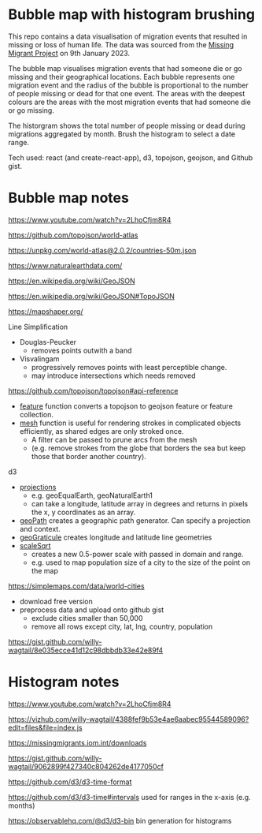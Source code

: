 # Bubble map with histogram brushing

This repo contains a data visualisation of migration events that resulted in missing or loss of human life. The data was sourced from the [Missing Migrant Project](https://missingmigrants.iom.int) on 9th January 2023.

The bubble map visualises migration events that had someone die or go missing and their geographical locations. Each bubble represents one migration event and the radius of the bubble is proportional to the number of people missing or dead for that one event. The areas with the deepest colours are the areas with the most migration events that had someone die or go missing.

The historgram shows the total number of people missing or dead during migrations aggregated by month. Brush the histogram to select a date range.

Tech used: react (and create-react-app), d3, topojson, geojson, and Github gist.

# Bubble map notes

https://www.youtube.com/watch?v=2LhoCfjm8R4

https://github.com/topojson/world-atlas

https://unpkg.com/world-atlas@2.0.2/countries-50m.json

https://www.naturalearthdata.com/

https://en.wikipedia.org/wiki/GeoJSON

https://en.wikipedia.org/wiki/GeoJSON#TopoJSON

https://mapshaper.org/

Line Simplification

- Douglas-Peucker
  - removes points outwith a band
- Visvalingam
  - progressively removes points with least perceptible change.
  - may introduce intersections which needs removed

https://github.com/topojson/topojson#api-reference

- [feature](https://github.com/topojson/topojson-client/blob/master/README.md#feature) function converts a topojson to geojson feature or feature collection.
- [mesh](https://github.com/topojson/topojson-client/blob/master/README.md#mesh) function is useful for rendering strokes in complicated objects efficiently, as shared edges are only stroked once.
  - A filter can be passed to prune arcs from the mesh
  - (e.g. remove strokes from the globe that borders the sea but keep those that border another country).

d3

- [projections](https://github.com/d3/d3-geo/blob/v3.1.0/README.md#projections)
  - e.g. geoEqualEarth, geoNaturalEarth1
  - can take a longitude, latitude array in degrees and returns in pixels the x, y coordinates as an array.
- [geoPath](https://github.com/d3/d3-geo/blob/v3.1.0/README.md#geoPath) creates a geographic path generator. Can specify a projection and context.
- [geoGraticule](https://github.com/d3/d3-geo/blob/v3.1.0/README.md#geoGraticule) creates longitude and latitude line geometries
- [scaleSqrt](https://github.com/d3/d3-scale/blob/v4.0.2/README.md#scaleSqrt)
  - creates a new 0.5-power scale with passed in domain and range.
  - e.g. used to map population size of a city to the size of the point on the map

https://simplemaps.com/data/world-cities

- download free version
- preprocess data and upload onto github gist
  - exclude cities smaller than 50,000
  - remove all rows except city, lat, lng, country, population

https://gist.github.com/willy-wagtail/8e035ecce41d12c98dbbdb33e42e89f4

# Histogram notes

https://www.youtube.com/watch?v=2LhoCfjm8R4

https://vizhub.com/willy-wagtail/4388fef9b53e4ae6aabec95544589096?edit=files&file=index.js

https://missingmigrants.iom.int/downloads

https://gist.github.com/willy-wagtail/9062899f427340c804262de4177050cf

https://github.com/d3/d3-time-format

https://github.com/d3/d3-time#intervals used for ranges in the x-axis (e.g. months)

https://observablehq.com/@d3/d3-bin bin generation for histograms
